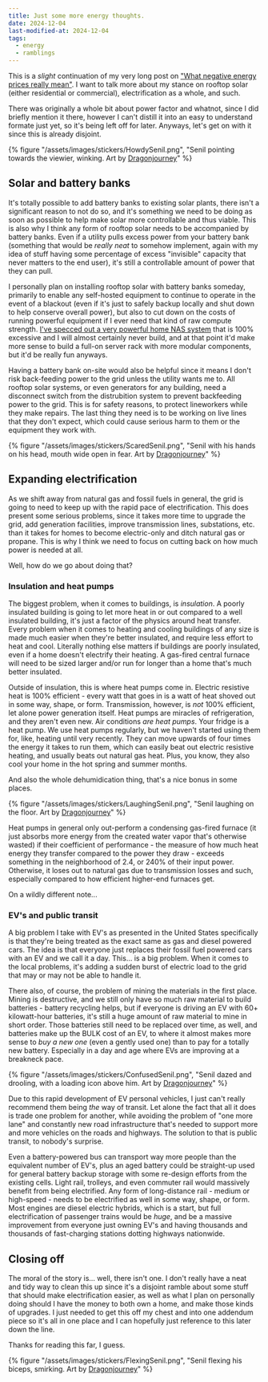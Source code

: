 ```yaml
---
title: Just some more energy thoughts.
date: 2024-12-04
last-modified-at: 2024-12-04
tags:
  - energy
  - ramblings
---
```


This is a *slight* continuation of my very long post on ["What negative energy prices really mean"](https://blog.senil.me/what-negative-energy-prices-really-mean). I want to talk more about my stance on rooftop solar (either residential or commercial), electrification as a whole, and such.

There was originally a whole bit about power factor and whatnot, since I did briefly mention it there, however I can't distill it into an easy to understand formate just yet, so it's being left off for later. Anyways, let's get on with it since this is already disjoint.

{% figure "/assets/images/stickers/HowdySenil.png", "Senil pointing towards the viewier, winking. Art by [Dragonjourney](https://www.furaffinity.net/user/dragonjourney)" %}

## Solar and battery banks

It's totally possible to add battery banks to existing solar plants, there isn't a significant reason to not do so, and it's something we need to be doing as soon as possible to help make solar more controllable and thus viable. This is also why I think any form of rooftop solar needs to be accompanied by battery banks. Even if a utility pulls excess power from your battery bank (something that would be *really neat* to somehow implement, again with my idea of stuff having some percentage of excess "invisible" capacity that never matters to the end user), it's still a controllable amount of power that they can pull.

I personally plan on installing rooftop solar with battery banks someday, primarily to enable any self-hosted equipment to continue to operate in the event of a blackout (even if it's just to safely backup locally and shut down to help conserve overall power), but also to cut down on the costs of running powerful equipment if I ever need that kind of raw compute strength. [I've specced out a very powerful home NAS system](https://newegg.io/cad80e7) that is 100% excessive and I will almost certainly never build, and at that point it'd make more sense to build a full-on server rack with more modular components, but it'd be really fun anyways.

Having a battery bank on-site would also be helpful since it means I don't risk back-feeding power to the grid unless the utility wants me to. All rooftop solar systems, or even generators for any building, need a disconnect switch from the distrubition system to prevent backfeeding power to the grid. This is for safety reasons, to protect lineworkers while they make repairs. The last thing they need is to be working on live lines that they don't expect, which could cause serious harm to them or the equipment they work with.

{% figure "/assets/images/stickers/ScaredSenil.png", "Senil with his hands on his head, mouth wide open in fear. Art by [Dragonjourney](https://www.furaffinity.net/user/dragonjourney)" %}

## Expanding electrification

As we shift away from natural gas and fossil fuels in general, the grid is going to need to keep up with the rapid pace of electrification. This does present some serious problems, since it takes more time to upgrade the grid, add generation facilities, improve transmission lines, substations, etc. than it takes for homes to become electric-only and ditch natural gas or propane. This is why I think we need to focus on cutting back on how much power is needed at all.

Well, how do we go about doing that?

### Insulation and heat pumps

The biggest problem, when it comes to buildings, is *insulation*. A poorly insulated building is going to let more heat in or out compared to a well insulated building, it's just a factor of the physics around heat transfer. Every problem when it comes to heating and cooling buildings of any size is made much easier when they're better insulated, and require less effort to heat and cool. Literally nothing else matters if buildings are poorly insulated, even if a home doesn't electrify their heating. A gas-fired central furnace will need to be sized larger and/or run for longer than a home that's much better insulated.

Outside of insulation, this is where heat pumps come in. Electric resistive heat is 100% efficient - every watt that goes in is a watt of heat shoved out in some way, shape, or form. Transmission, however, is *not* 100% efficient, let alone power generation itself. Heat pumps are miracles of refrigeration, and they aren't even new. Air conditions *are heat pumps*. Your fridge is a heat pump. We use heat pumps regularly, but we haven't started using them for, like, heating until very recently. They can move upwards of four times the energy it takes to run them, which can easily beat out electric resistive heating, and usually beats out natural gas heat. Plus, you know, they also cool your home in the hot spring and summer months.

And also the whole dehumidication thing, that's a nice bonus in some places.

{% figure "/assets/images/stickers/LaughingSenil.png", "Senil laughing on the floor. Art by [Dragonjourney](https://www.furaffinity.net/user/dragonjourney)" %}

Heat pumps in general only out-perform a condensing gas-fired furnace (it just absorbs more energy from the created water vapor that's otherwise wasted) if their coefficient of performance - the measure of how much heat energy they transfer compared to the power they draw - exceeds something in the neighborhood of 2.4, or 240% of their input power. Otherwise, it loses out to natural gas due to transmission losses and such, especially compared to how efficient higher-end furnaces get.

On a wildly different note...

### EV's and public transit

A big problem I take with EV's as presented in the United States specifically is that they're being treated as the exact same as gas and diesel powered cars. The idea is that everyone just replaces their fossil fuel powered cars with an EV and we call it a day. This... is a big problem. When it comes to the local problems, it's adding a sudden burst of electric load to the grid that may or may not be able to handle it.

There also, of course, the problem of mining the materials in the first place. Mining is destructive, and we still only have so much raw material to build batteries - battery recycling helps, but if everyone is driving an EV with 60+ kilowatt-hour batteries, it's still a huge amount of raw material to mine in short order. Those batteries still need to be replaced over time, as well, and batteries make up the BULK cost of an EV, to where it almost makes more sense to *buy a new one* (even a gently used one) than to pay for a totally new battery. Especially in a day and age where EVs are improving at a breakneck pace.

{% figure "/assets/images/stickers/ConfusedSenil.png", "Senil dazed and drooling, with a loading icon above him. Art by [Dragonjourney](https://www.furaffinity.net/user/dragonjourney)" %}

Due to this rapid development of EV personal vehicles, I just can't really recommend them being *the* way of transit. Let alone the fact that all it does is trade one problem for another, while avoiding the problem of "one more lane" and constantly new road infrastructure that's needed to support more and more vehicles on the roads and highways. The solution to that is public transit, to nobody's surprise.

Even a battery-powered bus can transport way more people than the equivalent number of EV's, plus an aged battery could be straight-up used for general battery backup storage with some re-design efforts from the existing cells. Light rail, trolleys, and even commuter rail would massively benefit from being electrified. Any form of long-distance rail - medium or high-speed - needs to be electrified as well in some way, shape, or form. Most engines are diesel electric hybrids, which is a start, but full electrification of passenger trains would be *huge*, and be a massive improvement from everyone just owning EV's and having thousands and thousands of fast-charging stations dotting highways nationwide.

## Closing off

The moral of the story is... well, there isn't one. I don't really have a neat and tidy way to clean this up since it's a disjoint ramble about some stuff that should make electrification easier, as well as what I plan on personally doing should I have the money to both own a home, and make those kinds of upgrades. I just needed to get this off my chest and into one addendum piece so it's all in one place and I can hopefully just reference to this later down the line.

Thanks for reading this far, I guess.

{% figure "/assets/images/stickers/FlexingSenil.png", "Senil flexing his biceps, smirking. Art by [Dragonjourney](https://www.furaffinity.net/user/dragonjourney)" %}